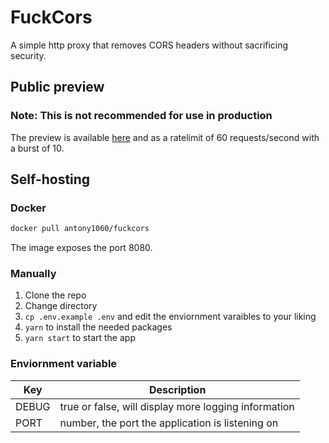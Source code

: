 # FuckCors
A simple http proxy that removes CORS headers without sacrificing security.

## Public preview
### Note: This is not recommended for use in production

The preview is available [here](https://fuckcors.app) and as a ratelimit of 60 requests/second with a burst of 10.

## Self-hosting
### Docker
```bash
docker pull antony1060/fuckcors
```
The image exposes the port 8080.

### Manually
1. Clone the repo
2. Change directory 
3. `cp .env.example .env` and edit the enviornment varaibles to your liking
4. `yarn` to install the needed packages
5. `yarn start` to start the app

### Enviornment variable
|Key|Description|
|---|---|
|DEBUG|true or false, will display more logging information|
|PORT|number, the port the application is listening on|
